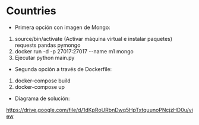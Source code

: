 # Countries

- Primera opción con imagen de Mongo:
1. source/bin/activate (Activar máquina virtual e instalar paquetes) requests
pandas
pymongo
2. docker run -d -p 27017:27017 --name m1 mongo
3. Ejecutar python main.py

- Segunda opción a través de Dockerfile:
1. docker-compose build
2. docker-compose up


- Diagrama de solución:

https://drive.google.com/file/d/1dKpRoURbnDwq5HpTxtquunoPNcjzHD0u/view
